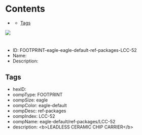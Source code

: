 



Contents
========

* [](#)
	* [Tags](#tags)
  
![][im]
# 

- ID: FOOTPRINT-eagle-eagle-default-ref-packages-LCC-52
- Name: 
- Description: 

## Tags

- hexID: 
- oompType: FOOTPRINT
- oompSize: eagle
- oompColor: eagle-default
- oompDesc: ref-packages
- oompIndex: LCC-52
- oompName: eagle-default/ref-packages/LCC-52
- description: &lt;b&gt;LEADLESS CERAMIC CHIP CARRIER&lt;/b&gt;



[im]: image.png
